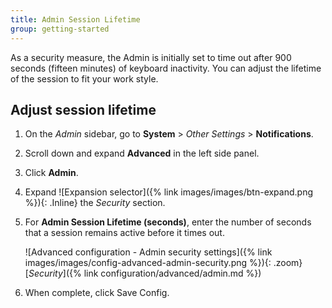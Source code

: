 ```yaml
---
title: Admin Session Lifetime
group: getting-started
---
```


As a security measure, the Admin is initially set to time out after 900 seconds (fifteen minutes) of keyboard inactivity. You can adjust the lifetime of the session to fit your work style.

## Adjust session lifetime

1. On the _Admin_ sidebar, go to **System** > _Other Settings_ > **Notifications**.

1. Scroll down and expand **Advanced** in the left side panel.

1. Click **Admin**.

1. Expand ![Expansion selector]({% link images/images/btn-expand.png %}){: .Inline} the _Security_ section.

1. For **Admin Session Lifetime (seconds)**, enter the number of seconds that a session remains active before it times out.

    ![Advanced configuration - Admin security settings]({% link images/images/config-advanced-admin-security.png %}){: .zoom}
    [_Security_]({% link configuration/advanced/admin.md %})

1. When complete, click <span class="btn">Save Config</span>.
